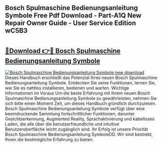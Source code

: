 ## Bosch Spulmaschine Bedienungsanleitung Symbole Free Pdf Download - Part-A1Q New Repair Owner Guide - User Service Edition wC5B3

# <h2><a href="http://df0mqe.blite.top/?on=Bosch+Spulmaschine+Bedienungsanleitung+Symbole">🔗Download 👉🔴 Bosch Spulmaschine Bedienungsanleitung Symbole</a></h2>

[![Bosch Spulmaschine Bedienungsanleitung Symbole new download](https://i.imgur.com/lujVjoI.png)](http://df0mqe.blite.top/?on=Bosch+Spulmaschine+Bedienungsanleitung+Symbole)
Dieses Handbuch erschließt das Potenzial Ihres neuen Bosch Spulmaschine Bedienungsanleitung Symbole. Entdecken Sie seine Funktionen, lernen Sie, wie Sie es nahtlos installieren, bedienen und warten. Wichtige Informationen im Voraus Um die beste Erfahrung mit Ihrem neuen Bosch Spulmaschine Bedienungsanleitung Symbole zu gewährleisten, nehmen Sie sich bitte einen Moment Zeit, um dieses Handbuch gründlich durchzulesen. Bosch Spulmaschine Bedienungsanleitung Symbole verfügt über eine beeindruckende Sammlung fortschrittlicher Funktionen, darunter Gesichtserkennung, Augmented Reality, Sprachaktivierung und kabelloses Laden, die alle über die benutzerfreundliche und intuitive Benutzeroberfläche leicht zugänglich sind. Ihr Erfolg ist unsere Priorität Bosch Spulmaschine Bedienungsanleitung SymboleDD. Wir sind bestrebt, Ihnen die bestmögliche Erfahrung zu bieten.
